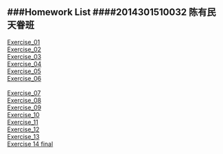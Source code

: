 ###Homework List
####2014301510032 陈有民 天眷班
---

[Exercise_01]()  
[Exercise_02](https://github.com/shuaishuaimin/computationalphysics_N2014301510032/blob/master/EXERCISE_02.md)  
[Exercise_03](https://github.com/shuaishuaimin/computationalphysics_N2014301510032/blob/master/EXERCISE_03.md)  
[Exercise_04](https://github.com/shuaishuaimin/computationalphysics_N2014301510032/blob/master/EXERCISE_04.md)<br/>
[Exercise_05]()  
[Exercise_06](https://github.com/shuaishuaimin/computationalphysics_N2014301510032/blob/master/EXERCISE_06.md)<br/>  
[Exercise_07](https://github.com/shuaishuaimin/computationalphysics_N2014301510032/blob/master/EXERCISE_07.md)<br/> 
[Exercise_08]()<br/>
[Exercise_09]()<br/>
[Exercise_10](https://github.com/shuaishuaimin/computationalphysics_N2014301510032/blob/master/EXERCISE_10.md)<br/>
[Exercise_11]()<br/>
[Exercise_12]()<br/>
[Exercise_13](https://github.com/shuaishuaimin/computationalphysics_N2014301510032/blob/master/EXCRCISE13.md)<br/>
[Exercise 14 final]()
